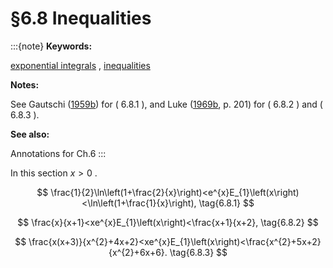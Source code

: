 # §6.8 Inequalities

:::{note}
**Keywords:**

[exponential integrals](http://dlmf.nist.gov/search/search?q=exponential%20integrals) , [inequalities](http://dlmf.nist.gov/search/search?q=inequalities)

**Notes:**

See Gautschi ([1959b](./bib/G.html#bib870 "Some elementary inequalities relating to the gamma and incomplete gamma function")) for ( 6.8.1 ), and Luke ([1969b](./bib/L.html#bib1496 "The Special Functions and their Approximations. Vol. 2"), p. 201) for ( 6.8.2 ) and ( 6.8.3 ).

**See also:**

Annotations for Ch.6
:::

In this section $x>0$ .


<a id="E1"></a>
$$
\frac{1}{2}\ln\left(1+\frac{2}{x}\right)<e^{x}E_{1}\left(x\right)<\ln\left(1+\frac{1}{x}\right), \tag{6.8.1}
$$


<a id="E2"></a>
$$
\frac{x}{x+1}<xe^{x}E_{1}\left(x\right)<\frac{x+1}{x+2}, \tag{6.8.2}
$$


<a id="E3"></a>
$$
\frac{x(x+3)}{x^{2}+4x+2}<xe^{x}E_{1}\left(x\right)<\frac{x^{2}+5x+2}{x^{2}+6x+6}. \tag{6.8.3}
$$
